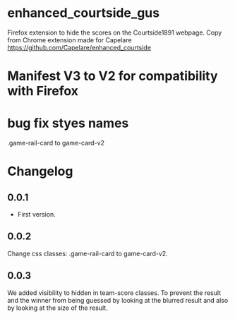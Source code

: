 # enhanced_courtside_gus
Firefox extension to hide the scores on the Courtside1891 webpage. Copy from Chrome extension made for Capelare https://github.com/Capelare/enhanced_courtside

# Manifest V3 to V2 for compatibility with Firefox

# bug fix styes names
.game-rail-card to game-card-v2

# Changelog

## 0.0.1
* First version.

## 0.0.2
Change css classes: .game-rail-card to game-card-v2.

## 0.0.3
We added visibility to hidden in team-score classes.
To prevent the result and the winner from being guessed by looking at the blurred result and also by looking at the size of the result.
